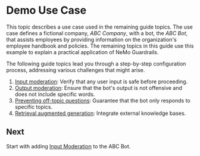 # Demo Use Case

This topic describes a use case used in the remaining guide topics. The use case defines a fictional company, *ABC Company*, with a bot, the *ABC Bot*, that assists employees by providing information on the organization's employee handbook and policies. The remaining topics in this guide use this example to explain a practical application of NeMo Guardrails.

The following guide topics lead you through a step-by-step configuration process, addressing various challenges that might arise.

1. [Input moderation](../4-input-rails/README.md): Verify that any user input is safe before proceeding.
2. [Output moderation](../5-output-rails/README.md): Ensure that the bot's output is not offensive and does not include specific words.
3. [Preventing off-topic questions](../6-topical-rails/README.md): Guarantee that the bot only responds to specific topics.
4. [Retrieval augmented generation](../7-rag/README.md): Integrate external knowledge bases.

## Next

Start with adding [Input Moderation](../4-input-rails/README.md) to the ABC Bot.
